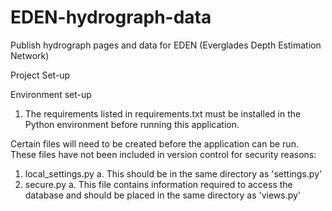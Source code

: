 EDEN-hydrograph-data
====================

Publish hydrograph pages and data for EDEN (Everglades Depth Estimation Network)

Project Set-up

Environment set-up
1. The requirements listed in requirements.txt must be installed in the Python environment before running this application. 

Certain files will need to be created before the application can be run. These files have not been included in version control for security reasons:
1. local_settings.py
	a. This should be in the same directory as 'settings.py'
2. secure.py
	a. This file contains information required to access the database and should be placed in the same directory as 'views.py'